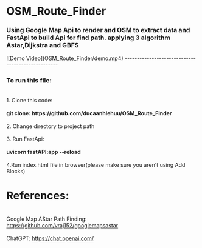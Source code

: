 # OSM_Route_Finder
<h3>Using Google Map Api to render and OSM to extract data and FastApi to build Api for find path.
applying 3 algorithm Astar,Dijkstra and GBFS</h3>
![Demo Video](OSM_Route_Finder/demo.mp4)
--------------------------------------------------
<h3>To run this file:</h3>
<br>1. Clone this code:<br>
<br><strong>    git clone: https://github.com/ducaanhlehuu/OSM_Route_Finder</strong></br>
<br>2. Change directory to project path</br>
<br>3. Run FastApi:</br>
<br> <strong>   uvicorn fastAPI:app --reload </strong></br>
<br>4.Run index.html file in browser(please make sure you aren't using Add Blocks)</br>

# References: 
  <br>Google Map AStar Path Finding: https://github.com/vraj152/googlemapsastar<br>
  <br>ChatGPT: https://chat.openai.com/</br>
